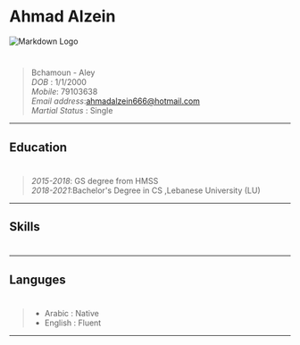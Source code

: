 # Ahmad Alzein
![Markdown Logo](https://markdown-here.com/img/icon256.png)
#
>Bchamoun - Aley<br>
_DOB_ : 1/1/2000<br>
_Mobile_: 79103638<br>
_Email address_:ahmadalzein666@hotmail.com<br>
_Martial Status_ : Single 

---
## Education
#
>_2015-2018_: GS degree from HMSS<Br>
_2018-2021_:Bachelor's Degree in CS ,Lebanese University (LU)

---
## Skills
#
>

---
## Languges
#

>* Arabic  : Native
>* English : Fluent
---

